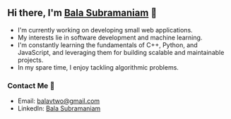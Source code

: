 ## Hi there, I'm [Bala Subramaniam](https://www.bala418.vercel.app) 👋

- I'm currently working on developing small web applications.
- My interests lie in software development and machine learning.
- I'm constantly learning the fundamentals of C++, Python, and JavaScript, and leveraging them for building scalable and maintainable projects.
- In my spare time, I enjoy tackling algorithmic problems.

### Contact Me 📧

- Email: balavtwo@gmail.com
- LinkedIn: [Bala Subramaniam](https://www.linkedin.com/in/bala418/)
